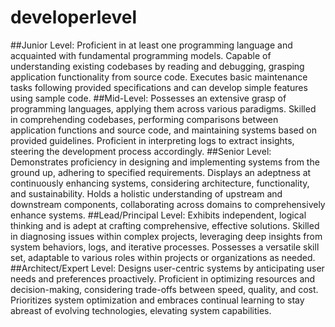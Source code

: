 # developerlevel


##Junior Level:
Proficient in at least one programming language and acquainted with fundamental programming models.
Capable of understanding existing codebases by reading and debugging, grasping application functionality from source code.
Executes basic maintenance tasks following provided specifications and can develop simple features using sample code.
##Mid-Level:
Possesses an extensive grasp of programming languages, applying them across various paradigms.
Skilled in comprehending codebases, performing comparisons between application functions and source code, and maintaining systems based on provided guidelines.
Proficient in interpreting logs to extract insights, steering the development process accordingly.
##Senior Level:
Demonstrates proficiency in designing and implementing systems from the ground up, adhering to specified requirements.
Displays an adeptness at continuously enhancing systems, considering architecture, functionality, and sustainability.
Holds a holistic understanding of upstream and downstream components, collaborating across domains to comprehensively enhance systems.
##Lead/Principal Level:
Exhibits independent, logical thinking and is adept at crafting comprehensive, effective solutions.
Skilled in diagnosing issues within complex projects, leveraging deep insights from system behaviors, logs, and iterative processes.
Possesses a versatile skill set, adaptable to various roles within projects or organizations as needed.
##Architect/Expert Level:
Designs user-centric systems by anticipating user needs and preferences proactively.
Proficient in optimizing resources and decision-making, considering trade-offs between speed, quality, and cost.
Prioritizes system optimization and embraces continual learning to stay abreast of evolving technologies, elevating system capabilities.
